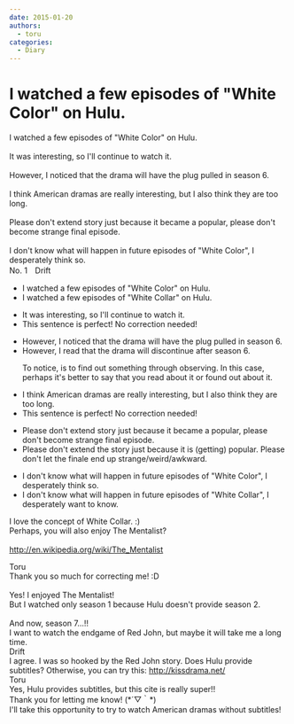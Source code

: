 ```yaml
---
date: 2015-01-20
authors:
  - toru
categories:
  - Diary
---
```


<h1 id="subject_show">I watched a few episodes of "White Color" on Hulu.</h1>
<div class="date" hidden>Jan 20, 2015 23:24</div>
<div id="post"><div id="body_show_ori">
I watched a few episodes of "White Color" on Hulu.<br/><br/>It was interesting, so I'll continue to watch it.<br/><br/>However, I noticed that the drama will have the plug pulled in season 6.<br/><br/>I think American dramas are really interesting, but I also think they are too long.<br/><br/>Please don't extend story just because it became a popular, please don't become strange final episode.<br/><br/>I don't know what will happen in future episodes of "White Color", I desperately think so.
</div></div>

<!-- more -->

<div id="block"><div class="first_name"> No. 1　<span class="just_name">Drift</span></div><div id="block2">
<ul class="correction_field">
<li class="incorrect">I watched a few episodes of "White Color" on Hulu.</li>
<li class="corrected correct">
I watched a few episodes of "White Collar" on Hulu.
</li>
</ul>
<ul class="correction_field">
<li class="incorrect">It was interesting, so I'll continue to watch it.</li>
<li class="corrected perfect">This sentence is perfect! No correction needed!</li>
</ul>
<ul class="correction_field">
<li class="incorrect">However, I noticed that the drama will have the plug pulled in season 6.</li>
<li class="corrected correct">
However, I read that the drama will discontinue after season 6.
<p class="correction_comment">To notice, is to find out something through observing. In this case, perhaps it's better to say that you read about it or found out about it.</p>
</li>
</ul>
<ul class="correction_field">
<li class="incorrect">I think American dramas are really interesting, but I also think they are too long.</li>
<li class="corrected perfect">This sentence is perfect! No correction needed!</li>
</ul>
<ul class="correction_field">
<li class="incorrect">Please don't extend story just because it became a popular, please don't become strange final episode.</li>
<li class="corrected correct">
Please don't extend the story just because it is (getting) popular. Please don't let the finale end up strange/weird/awkward.
</li>
</ul>
<ul class="correction_field">
<li class="incorrect">I don't know what will happen in future episodes of "White Color", I desperately think so.</li>
<li class="corrected correct">
I don't know what will happen in future episodes of "White Collar", I desperately want to know.
</li>
</ul>
<p class="comment_small">
 I love the concept of White Collar. :)
 <br/>
 Perhaps, you will also enjoy The Mentalist?
 <br/>
 <br/>
 <a href="http://en.wikipedia.org/wiki/The_Mentalist" target="_blank">
  http://en.wikipedia.org/wiki/The_Mentalist
 </a>
</p>

</div><div class="name"><span class="just_name">Toru</span><br>
Thank you so much for correcting me! :D<br/><br/>Yes! I enjoyed The Mentalist!<br/>But I watched only season 1 because Hulu doesn't provide season 2.<br/><br/>And now, season 7...!!<br/>I want to watch the endgame of Red John, but maybe it will take me a long time.
</div>
<div class="name"><span class="just_name">Drift</span><br>
I agree. I was so hooked by the Red John story. Does Hulu provide subtitles? Otherwise, you can try this: <a href="http://kissdrama.net/" target="_blank">http://kissdrama.net/</a>
</div>
<div class="name"><span class="just_name">Toru</span><br>
Yes, Hulu provides subtitles, but this cite is really super!!<br/>Thank you for letting me know! (*´▽｀*) <br/>I'll take this opportunity to try to watch American dramas without subtitles!
</div>
</div>

